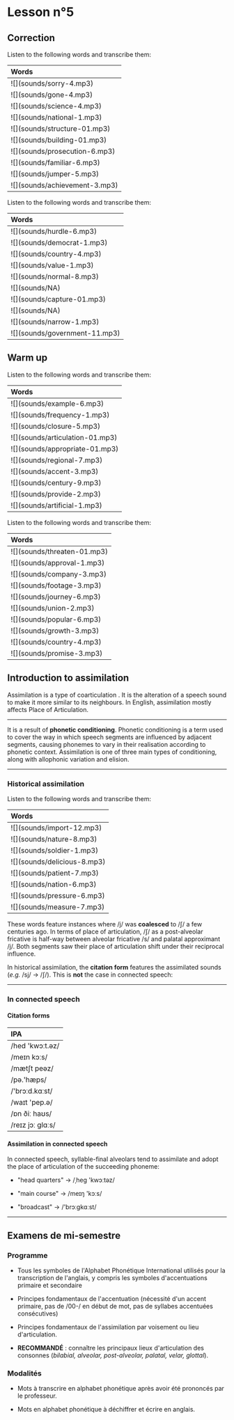 # Lesson n°5



## Correction


Listen to the following words and transcribe them:

<table class="table table-striped table-hover table-condensed table-responsive" style="margin-left: auto; margin-right: auto;">
 <thead>
  <tr>
   <th style="text-align:left;font-weight: bold;font-weight: bold;"> Words </th>
  </tr>
 </thead>
<tbody>
  <tr>
   <td style="text-align:left;"> ![](sounds/sorry-4.mp3) </td>
  </tr>
  <tr>
   <td style="text-align:left;"> ![](sounds/gone-4.mp3) </td>
  </tr>
  <tr>
   <td style="text-align:left;"> ![](sounds/science-4.mp3) </td>
  </tr>
  <tr>
   <td style="text-align:left;"> ![](sounds/national-1.mp3) </td>
  </tr>
  <tr>
   <td style="text-align:left;"> ![](sounds/structure-01.mp3) </td>
  </tr>
  <tr>
   <td style="text-align:left;"> ![](sounds/building-01.mp3) </td>
  </tr>
  <tr>
   <td style="text-align:left;"> ![](sounds/prosecution-6.mp3) </td>
  </tr>
  <tr>
   <td style="text-align:left;"> ![](sounds/familiar-6.mp3) </td>
  </tr>
  <tr>
   <td style="text-align:left;"> ![](sounds/jumper-5.mp3) </td>
  </tr>
  <tr>
   <td style="text-align:left;"> ![](sounds/achievement-3.mp3) </td>
  </tr>
</tbody>
</table>

Listen to the following words and transcribe them:

<table class="table table-striped table-hover table-condensed table-responsive" style="margin-left: auto; margin-right: auto;">
 <thead>
  <tr>
   <th style="text-align:left;font-weight: bold;font-weight: bold;"> Words </th>
  </tr>
 </thead>
<tbody>
  <tr>
   <td style="text-align:left;"> ![](sounds/hurdle-6.mp3) </td>
  </tr>
  <tr>
   <td style="text-align:left;"> ![](sounds/democrat-1.mp3) </td>
  </tr>
  <tr>
   <td style="text-align:left;"> ![](sounds/country-4.mp3) </td>
  </tr>
  <tr>
   <td style="text-align:left;"> ![](sounds/value-1.mp3) </td>
  </tr>
  <tr>
   <td style="text-align:left;"> ![](sounds/normal-8.mp3) </td>
  </tr>
  <tr>
   <td style="text-align:left;"> ![](sounds/NA) </td>
  </tr>
  <tr>
   <td style="text-align:left;"> ![](sounds/capture-01.mp3) </td>
  </tr>
  <tr>
   <td style="text-align:left;"> ![](sounds/NA) </td>
  </tr>
  <tr>
   <td style="text-align:left;"> ![](sounds/narrow-1.mp3) </td>
  </tr>
  <tr>
   <td style="text-align:left;"> ![](sounds/government-11.mp3) </td>
  </tr>
</tbody>
</table>

## Warm up

Listen to the following words and transcribe them:

<table class="table table-striped table-hover table-condensed table-responsive" style="margin-left: auto; margin-right: auto;">
 <thead>
  <tr>
   <th style="text-align:left;font-weight: bold;font-weight: bold;"> Words </th>
  </tr>
 </thead>
<tbody>
  <tr>
   <td style="text-align:left;"> ![](sounds/example-6.mp3) </td>
  </tr>
  <tr>
   <td style="text-align:left;"> ![](sounds/frequency-1.mp3) </td>
  </tr>
  <tr>
   <td style="text-align:left;"> ![](sounds/closure-5.mp3) </td>
  </tr>
  <tr>
   <td style="text-align:left;"> ![](sounds/articulation-01.mp3) </td>
  </tr>
  <tr>
   <td style="text-align:left;"> ![](sounds/appropriate-01.mp3) </td>
  </tr>
  <tr>
   <td style="text-align:left;"> ![](sounds/regional-7.mp3) </td>
  </tr>
  <tr>
   <td style="text-align:left;"> ![](sounds/accent-3.mp3) </td>
  </tr>
  <tr>
   <td style="text-align:left;"> ![](sounds/century-9.mp3) </td>
  </tr>
  <tr>
   <td style="text-align:left;"> ![](sounds/provide-2.mp3) </td>
  </tr>
  <tr>
   <td style="text-align:left;"> ![](sounds/artificial-1.mp3) </td>
  </tr>
</tbody>
</table>

Listen to the following words and transcribe them:

<table class="table table-striped table-hover table-condensed table-responsive" style="margin-left: auto; margin-right: auto;">
 <thead>
  <tr>
   <th style="text-align:left;font-weight: bold;font-weight: bold;"> Words </th>
  </tr>
 </thead>
<tbody>
  <tr>
   <td style="text-align:left;"> ![](sounds/threaten-01.mp3) </td>
  </tr>
  <tr>
   <td style="text-align:left;"> ![](sounds/approval-1.mp3) </td>
  </tr>
  <tr>
   <td style="text-align:left;"> ![](sounds/company-3.mp3) </td>
  </tr>
  <tr>
   <td style="text-align:left;"> ![](sounds/footage-3.mp3) </td>
  </tr>
  <tr>
   <td style="text-align:left;"> ![](sounds/journey-6.mp3) </td>
  </tr>
  <tr>
   <td style="text-align:left;"> ![](sounds/union-2.mp3) </td>
  </tr>
  <tr>
   <td style="text-align:left;"> ![](sounds/popular-6.mp3) </td>
  </tr>
  <tr>
   <td style="text-align:left;"> ![](sounds/growth-3.mp3) </td>
  </tr>
  <tr>
   <td style="text-align:left;"> ![](sounds/country-4.mp3) </td>
  </tr>
  <tr>
   <td style="text-align:left;"> ![](sounds/promise-3.mp3) </td>
  </tr>
</tbody>
</table>
 
## Introduction to assimilation

Assimilation is a type of coarticulation . It is the alteration of a speech sound to make it more similar to its neighbours. In English, assimilation mostly affects Place of Articulation. 

---
 
It is a result of **phonetic conditioning**. Phonetic conditioning is a term used to cover the way in which speech segments are influenced by adjacent segments, causing phonemes to vary in their realisation according to phonetic context. Assimilation is one of three main types of conditioning, along with allophonic variation and elision.

---

### Historical assimilation

Listen to the following words and transcribe them:

<table class="table table-striped table-hover table-condensed table-responsive" style="margin-left: auto; margin-right: auto;">
 <thead>
  <tr>
   <th style="text-align:left;font-weight: bold;font-weight: bold;"> Words </th>
  </tr>
 </thead>
<tbody>
  <tr>
   <td style="text-align:left;"> ![](sounds/import-12.mp3) </td>
  </tr>
  <tr>
   <td style="text-align:left;"> ![](sounds/nature-8.mp3) </td>
  </tr>
  <tr>
   <td style="text-align:left;"> ![](sounds/soldier-1.mp3) </td>
  </tr>
  <tr>
   <td style="text-align:left;"> ![](sounds/delicious-8.mp3) </td>
  </tr>
  <tr>
   <td style="text-align:left;"> ![](sounds/patient-7.mp3) </td>
  </tr>
  <tr>
   <td style="text-align:left;"> ![](sounds/nation-6.mp3) </td>
  </tr>
  <tr>
   <td style="text-align:left;"> ![](sounds/pressure-6.mp3) </td>
  </tr>
  <tr>
   <td style="text-align:left;"> ![](sounds/measure-7.mp3) </td>
  </tr>
</tbody>
</table>

These words feature instances where /j/ was **coalesced** to /ʃ/ a few centuries ago. In terms of place of articulation, /ʃ/ as a post-alveolar fricative is half-way between alveolar fricative /s/ and palatal approximant /j/. Both segments saw their place of articulation shift under their reciprocal influence.

In historical assimilation, the **citation form** features the assimilated sounds (*e.g.* /sj/  $\rightarrow$ /ʃ/). This is **not** the case in connected speech:

---

### In connected speech

#### Citation forms

<table class="table table-striped table-hover table-condensed table-responsive" style="margin-left: auto; margin-right: auto;">
 <thead>
  <tr>
   <th style="text-align:left;"> IPA </th>
  </tr>
 </thead>
<tbody>
  <tr>
   <td style="text-align:left;"> /hed 'kwɔːt.əz/ </td>
  </tr>
  <tr>
   <td style="text-align:left;"> /meɪn kɔːs/ </td>
  </tr>
  <tr>
   <td style="text-align:left;"> /mætʃt peəz/ </td>
  </tr>
  <tr>
   <td style="text-align:left;"> /pə.'hæps/ </td>
  </tr>
  <tr>
   <td style="text-align:left;"> /'brɔːd.kɑːst/ </td>
  </tr>
  <tr>
   <td style="text-align:left;"> /waɪt 'pep.ə/ </td>
  </tr>
  <tr>
   <td style="text-align:left;"> /ɒn ðiː haʊs/ </td>
  </tr>
  <tr>
   <td style="text-align:left;"> /reɪz jɔː glɑːs/ </td>
  </tr>
</tbody>
</table>

#### Assimilation in connected speech

In connected speech, syllable-final alveolars tend to assimilate and adopt the place of articulation of the succeeding phoneme:

* "head quarters"  $\rightarrow$ /ˌheg 'kwɔːtəz/

* "main course"  $\rightarrow$ /meɪŋ 'kɔːs/

* "broadcast"  $\rightarrow$ /'brɔːgkɑːst/

---

## Examens de mi-semestre

### Programme

* Tous les symboles de l'Alphabet Phonétique International utilisés pour la transcription de l'anglais, y compris les symboles d'accentuations primaire et secondaire

* Principes fondamentaux de l'accentuation (nécessité d'un accent primaire, pas de /00-/ en début de mot, pas de syllabes accentuées consécutives)

* Principes fondamentaux de l'assimilation par voisement ou lieu d'articulation.

* **RECOMMANDÉ** : connaître les principaux lieux d'articulation des consonnes (*bilabial, alveolar, post-alveolar, palatal, velar, glottal*).

### Modalités 

* Mots à transcrire en alphabet phonétique après avoir été prononcés par le professeur.

* Mots en alphabet phonétique à déchiffrer et écrire en anglais.
